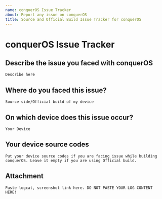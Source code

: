 ```yaml
---
name: conquerOS Issue Tracker
about: Report any issue on conquerOS
title: Source and Official Build Issue Tracker for conquerOS
---
```


# conquerOS Issue Tracker

## Describe the issue you faced with conquerOS
```
Describe here
```

## Where do you faced this issue?
```
Source side/Official build of my device
```

## On which device does this issue occur?
```
Your Device
```

## Your device source codes
```
Put your device source codes if you are facing issue while building conquerOS. Leave it empty if you are using Official build.
```

## Attachment
```
Paste logcat, screenshot link here. DO NOT PASTE YOUR LOG CONTENT HERE!
```

<!--
NOTES:
- DO NOT Report issue from Unofficial, BETA, and ALPHA Build
- DO NOT Paste you log content here. Paste it on paste service then paste only the link here
- Make sure your device source codes are the same with the one when the issue occur
-->
